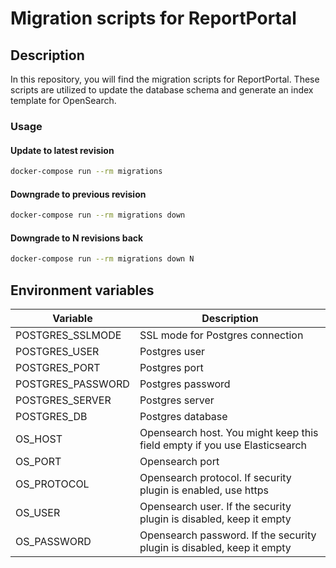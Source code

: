 # Migration scripts for ReportPortal

## Description

In this repository, you will find the migration scripts for ReportPortal.
These scripts are utilized to update the database schema and generate an index
template for OpenSearch.

### Usage

#### Update to latest revision

```sh
docker-compose run --rm migrations
```

#### Downgrade to previous revision

```sh
docker-compose run --rm migrations down
```

#### Downgrade to N revisions back

```sh
docker-compose run --rm migrations down N
```

## Environment variables

| Variable | Description |
|----------|-------------|
|POSTGRES_SSLMODE|SSL mode for Postgres connection|
|POSTGRES_USER|Postgres user|
|POSTGRES_PORT|Postgres port|
|POSTGRES_PASSWORD|Postgres password|
|POSTGRES_SERVER|Postgres server|
|POSTGRES_DB|Postgres database|
|OS_HOST|Opensearch host. You might keep this field empty if you use Elasticsearch|
|OS_PORT|Opensearch port|
|OS_PROTOCOL|Opensearch protocol. If security plugin is enabled, use https|
|OS_USER|Opensearch user. If the security plugin is disabled, keep it empty|
|OS_PASSWORD|Opensearch password. If the security plugin is disabled, keep it empty|
